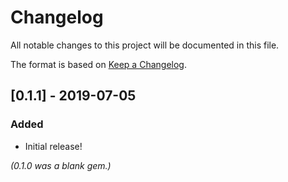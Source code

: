 # Changelog
All notable changes to this project will be documented in this file.

The format is based on [Keep a Changelog](https://keepachangelog.com/en/1.0.0/).

## [0.1.1] - 2019-07-05
### Added
- Initial release!

_(0.1.0 was a blank gem.)_